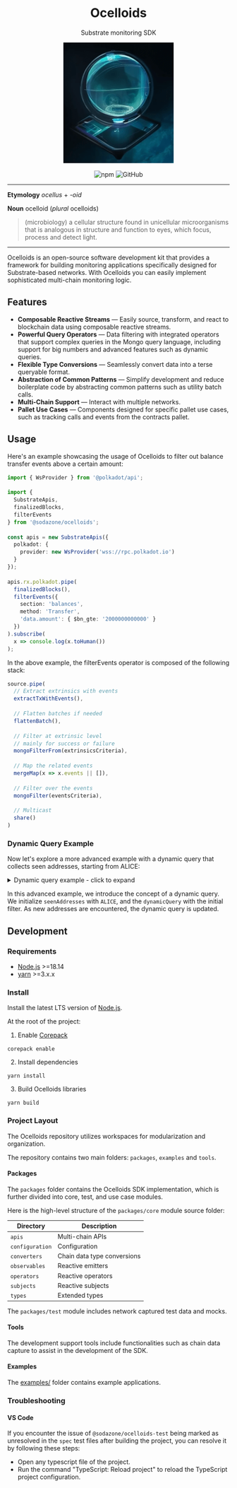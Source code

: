 <div align="center">

# Ocelloids
Substrate monitoring SDK

<img
  src="https://github.com/sodazone/ocelloids/blob/main/.github/assets/ocesp_250-min.png?raw=true"
  width="250"
  height="auto"
  alt=""
/>

![npm](https://img.shields.io/npm/v/sodazone/ocelloids?style=for-the-badge)
![GitHub](https://img.shields.io/github/license/sodazone/ocelloids?style=for-the-badge)

</div>

---

**Etymology** _ocellus_ + _-oid_

**Noun** ocelloid (_plural_ ocelloids)

> (microbiology) a cellular structure found in unicellular microorganisms that is analogous in structure and function to eyes, which focus, process and detect light.

---

Ocelloids is an open-source software development kit that provides a framework for building monitoring applications specifically designed for Substrate-based networks.
With Ocelloids you can easily implement sophisticated multi-chain monitoring logic.

## Features

* **Composable Reactive Streams** — Easily source, transform, and react to blockchain data using composable reactive streams.
* **Powerful Query Operators** — Data filtering with integrated operators that support complex queries in the Mongo query language, including support for big numbers and advanced features such as dynamic queries.
* **Flexible Type Conversions** — Seamlessly convert data into a terse queryable format.
* **Abstraction of Common Patterns** — Simplify development and reduce boilerplate code by abstracting common patterns such as utility batch calls.
* **Multi-Chain Support** — Interact with multiple networks.
* **Pallet Use Cases** — Components designed for specific pallet use cases, such as tracking calls and events from the contracts pallet.

## Usage

Here's an example showcasing the usage of Ocelloids to filter out balance transfer events above a certain amount:

```typescript
import { WsProvider } from '@polkadot/api';

import {
  SubstrateApis,
  finalizedBlocks,
  filterEvents
} from '@sodazone/ocelloids';

const apis = new SubstrateApis({
  polkadot: {
    provider: new WsProvider('wss://rpc.polkadot.io')
  }
});

apis.rx.polkadot.pipe(
  finalizedBlocks(),
  filterEvents({
    section: 'balances',
    method: 'Transfer',
    'data.amount': { $bn_gte: '2000000000000' }
  })
).subscribe(
  x => console.log(x.toHuman())
);
```

In the above example, the filterEvents operator is composed of the following stack:

```typescript
source.pipe(
  // Extract extrinsics with events
  extractTxWithEvents(),
  
  // Flatten batches if needed
  flattenBatch(),
  
  // Filter at extrinsic level
  // mainly for success or failure
  mongoFilterFrom(extrinsicsCriteria),
  
  // Map the related events
  mergeMap(x => x.events || []),
  
  // Filter over the events
  mongoFilter(eventsCriteria),
  
  // Multicast
  share()
)
```

### Dynamic Query Example

Now let's explore a more advanced example with a dynamic query that collects seen addresses, starting from ALICE:

<details>
<summary>Dynamic query example - click to expand</summary>

```typescript
import { WsProvider } from '@polkadot/api';
import '@polkadot/api-augment';

import {
  SubstrateApis,
  blocksInRange,
  filterEvents,
  ControlQuery
} from '@sodazone/ocelloids';

function transfersOf(addresses: string[]) {
  return ControlQuery.from({
    $and: [
      { section: 'balances' },
      { method: 'Transfer' },
      {
        $or: [
          { 'data.from': { $in: addresses } },
          { 'data.to': { $in: addresses } }
        ]
      }
    ]
  });
}

const apis = new SubstrateApis({
  polkadot: {
    provider: new WsProvider('wss://rpc.polkadot.io')
  }
});

const seenAddresses = new Set<string>([ALICE]);
let dynamicQuery = transfersOf([...seenAddresses]);

apis.rx.polkadot.pipe(
  blocksInRange(16134439, 100),
  filterEvents(dynamicQuery)
).subscribe(event => {
  console.log('Event: ', event.toHuman());

  if (apis.promise.polkadot.events.balances.Transfer.is(event) ) {
    const transfer = event.data;
    const from = transfer.from.toPrimitive();
    const to = transfer.to.toPrimitive();

    seenAddresses.add(from);
    seenAddresses.add(to);

    // Updates dynamic query, probably you want
    // to update it only for new seen addresses
    dynamicQuery.change(transfersOf([...seenAddresses]));
  }
});
```
</details>

In this advanced example, we introduce the concept of a dynamic query.
We initialize `seenAddresses` with `ALICE`, and the `dynamicQuery` with the initial filter.
As new addresses are encountered, the dynamic query is updated.

## Development

### Requirements

* [Node.js](https://nodejs.org/en/) >=18.14
* [yarn](https://yarnpkg.com/getting-started/install) >=3.x.x

### Install

Install the latest LTS version of [Node.js](https://nodejs.org/en/).

At the root of the project:

1. Enable [Corepack](https://github.com/nodejs/corepack#how-to-install)

```
corepack enable
```

2. Install dependencies

```
yarn install
```

3. Build Ocelloids libraries

```
yarn build
```

### Project Layout

The Ocelloids repository utilizes workspaces for modularization and organization.

The repository contains two main folders: `packages`, `examples` and `tools`.

#### Packages

The `packages` folder contains the Ocelloids SDK implementation, which is further divided into core, test, and use case modules.

Here is the high-level structure of the `packages/core` module source folder:

| Directory                    | Description                               |
|------------------------------|-------------------------------------------|
| `apis`                       | Multi-chain APIs                          |
| `configuration`              | Configuration                             |
| `converters`                 | Chain data type conversions               |
| `observables`                | Reactive emitters                         |
| `operators`                  | Reactive operators                        |
| `subjects`                   | Reactive subjects                         |
| `types`                      | Extended types                            |

The `packages/test` module includes network captured test data and mocks.

#### Tools

The development support tools include functionalities such as chain data capture to assist in the development of the SDK.

#### Examples

The [examples/]('./examples) folder contains example applications.

### Troubleshooting

#### VS Code

If you encounter the issue of `@sodazone/ocelloids-test` being marked as unresolved 
in the `spec` test files after building the project, you can resolve it by following these steps:

* Open any typescript file of the project.
* Run the command "TypeScript: Reload project" to reload the TypeScript project configuration.


